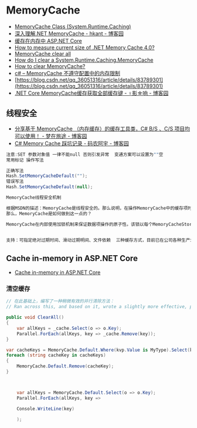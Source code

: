 # MemoryCache

- [MemoryCache Class (System.Runtime.Caching)](https://docs.microsoft.com/en-us/dotnet/api/system.runtime.caching.memorycache?view=netframework-4.8)
- [深入理解.NET MemoryCache - hkant - 博客园](https://www.cnblogs.com/zhu-wj/p/9166758.html)
- [缓存在内存中 ASP.NET Core](https://docs.microsoft.com/zh-cn/aspnet/core/performance/caching/memory?view=aspnetcore-3.0)
- [How to measure current size of .NET Memory Cache 4.0?](https://stackoverflow.com/questions/22392634/how-to-measure-current-size-of-net-memory-cache-4-0)
- [MemoryCache clear all](https://social.msdn.microsoft.com/Forums/vstudio/en-US/0295b899-c550-48c1-bd5d-841c45ec3c57/memorycache-clear-all?forum=csharpgeneral)
- [How do I clear a System.Runtime.Caching.MemoryCache](https://stackoverflow.com/questions/8043381/how-do-i-clear-a-system-runtime-caching-memorycache/8043556)
- [How to clear MemoryCache?](https://stackoverflow.com/questions/4183270/how-to-clear-memorycache)
- [c# – MemoryCache 不遵守配置中的内存限制](https://codeday.me/bug/20170713/36818.html)
- [https://blog.csdn.net/qq_36051316/article/details/83789301](https://blog.csdn.net/qq_36051316/article/details/83789301)
- [.NET Core MemoryCache缓存获取全部缓存键 - ♀影☆响 - 博客园](https://www.cnblogs.com/dangzhensheng/p/8862567.html)

## 线程安全

- [分享基于 MemoryCache （内存缓存）的缓存工具类，C# B/S 、C/S 项目均可以使用！ - 梦在旅途 - 博客园](https://www.cnblogs.com/zuowj/archive/2018/02/11/8440902.html)
- [C# Memory Cache 踩坑记录 - 码农阿宇 - 博客园](https://www.cnblogs.com/CoderAyu/p/10242230.html)

```c#
注意:SET 参数对象值 一律不能null 否则引发异常  变通方案可以设置为""空
常用标记 操作写法

正确写法
Hash.SetMemoryCacheDefault("");
错误写法
Hash.SetMemoryCacheDefault(null);

MemoryCache线程安全机制

根据MSDN的描述：MemoryCache是线程安全的。那么说明，在操作MemoryCache中的缓存项时，MemoryCache保证程序的行为都是原子性的，而不会出现多个线程共同操作导致的数据污染等问题。
那么，MemoryCache是如何做到这一点的？

MemoryCache在内部使用加锁机制来保证数据项操作的原子性。该锁以每个MemoryCacheStore为单位，即同一个MemoryCacheStore内部的数据共享同一个锁，而不同MemoryCacheStore之间互不影响。


支持：可指定绝对过期时间、滑动过期明间、文件依赖  三种缓存方式，目前已在公司各种生产业务项目中有使用。优点是可以根据数据的使用频率设置缓存有效期，特别是文件依赖缓存，比如：连接字符串读取一次后，若CONFIG文件没有改变，则缓存永久有效，一旦CONFIG更改，则缓存失效需重新读取，保证数据缓存的最大可用性，减少不必要的多次重复读取CONFIG。
```

## Cache in-memory in ASP.NET Core

- [Cache in-memory in ASP.NET Core](https://docs.microsoft.com/en-us/aspnet/core/performance/caching/memory?view=aspnetcore-3.0)

### 清空缓存

```c#
// 在此基础上，编写了一种稍微有效的并行清除方法：
// Ran across this, and based on it, wrote a slightly more effective, parallel clear method:

public void ClearAll()
{
    var allKeys = _cache.Select(o => o.Key);
    Parallel.ForEach(allKeys, key => _cache.Remove(key));
}

var cacheKeys = MemoryCache.Default.Where(kvp.Value is MyType).Select(kvp => kvp.Key).ToList();
foreach (string cacheKey in cacheKeys)
{
    MemoryCache.Default.Remove(cacheKey);
}



    var allKeys = MemoryCache.Default.Select(o => o.Key);
    Parallel.ForEach(allKeys, key =>

    Console.WriteLine(key)

    );
```
